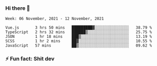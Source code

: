 ### Hi there 👋
<!--START_SECTION:waka-->
```text
Week: 06 November, 2021 - 12 November, 2021

Vue.js       3 hrs 50 mins   █████████▓░░░░░░░░░░░░░░░   38.79 % 
TypeScript   2 hrs 32 mins   ██████▒░░░░░░░░░░░░░░░░░░   25.75 % 
JSON         1 hr 18 mins    ███▒░░░░░░░░░░░░░░░░░░░░░   13.19 % 
SCSS         1 hr 2 mins     ██▓░░░░░░░░░░░░░░░░░░░░░░   10.55 % 
JavaScript   57 mins         ██▒░░░░░░░░░░░░░░░░░░░░░░   09.62 % 
```
<!--END_SECTION:waka-->
<!--
**TG4LAaron/TG4LAaron** is a ✨ _special_ ✨ repository because its `README.md` (this file) appears on your GitHub profile.

Here are some ideas to get you started:

- 🔭 I’m currently working on ...
- 🌱 I’m currently learning ...
- 👯 I’m looking to collaborate on ...
- 🤔 I’m looking for help with ...
- 💬 Ask me about ...
- 📫 How to reach me: ...
- 😄 Pronouns: ...
- ⚡ Fun fact: ...
-->
### ⚡ Fun fact: Shit dev
